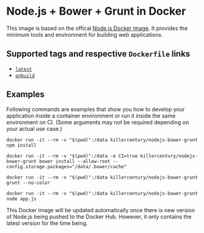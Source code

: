 # Node.js + Bower + Grunt in Docker

This image is based on the offical [Node.js Docker image](https://registry.hub.docker.com/_/node/). It provides the minimum tools and environment for building web applications.

## Supported tags and respective `Dockerfile` links
* [`latest`](https://github.com/killercentury/docker-nodejs-bower-grunt/blob/master/Dockerfile)
* [`onbuild`](https://github.com/killercentury/docker-nodejs-bower-grunt/blob/master/onbuild/Dockerfile)

## Examples
Following commands are examples that show you how to develop your application inside a container environment or run it inside the same environment on CI. (Some arguments may not be required depending on your actual use case.)

```
docker run -it --rm -v "$(pwd)":/data killercentury/nodejs-bower-grunt npm install
```

```
docker run -it --rm -v "$(pwd)":/data -e CI=true killercentury/nodejs-bower-grunt bower install --allow-root --config.storage.packages="/data/.bower/cache"
```

```
docker run -it --rm -v "$(pwd)":/data killercentury/nodejs-bower-grunt grunt --no-color
```

```
docker run -it --rm -v "$(pwd)":/data killercentury/nodejs-bower-grunt node app.js
```

This Docker image will be updated automatically once there is new version of Node.js being pushed to the Docker Hub. However, it only contains the latest version for the time being.
